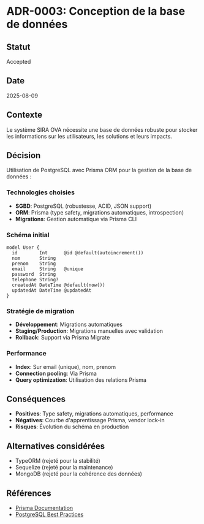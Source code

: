 # ADR-0003: Conception de la base de données

## Statut
Accepted

## Date
2025-08-09

## Contexte
Le système SIRA OVA nécessite une base de données robuste pour stocker les informations sur les utilisateurs, les solutions et leurs impacts.

## Décision
Utilisation de PostgreSQL avec Prisma ORM pour la gestion de la base de données :

### Technologies choisies
- **SGBD**: PostgreSQL (robustesse, ACID, JSON support)
- **ORM**: Prisma (type safety, migrations automatiques, introspection)
- **Migrations**: Gestion automatique via Prisma CLI

### Schéma initial
```prisma
model User {
  id        Int      @id @default(autoincrement())
  nom       String
  prenom    String
  email     String   @unique
  password  String
  telephone String?
  createdAt DateTime @default(now())
  updatedAt DateTime @updatedAt
}
```

### Stratégie de migration
- **Développement**: Migrations automatiques
- **Staging/Production**: Migrations manuelles avec validation
- **Rollback**: Support via Prisma Migrate

### Performance
- **Index**: Sur email (unique), nom, prenom
- **Connection pooling**: Via Prisma
- **Query optimization**: Utilisation des relations Prisma

## Conséquences
- **Positives**: Type safety, migrations automatiques, performance
- **Négatives**: Courbe d'apprentissage Prisma, vendor lock-in
- **Risques**: Évolution du schéma en production

## Alternatives considérées
- TypeORM (rejeté pour la stabilité)
- Sequelize (rejeté pour la maintenance)
- MongoDB (rejeté pour la cohérence des données)

## Références
- [Prisma Documentation](https://www.prisma.io/docs/)
- [PostgreSQL Best Practices](https://www.postgresql.org/docs/current/best-practices.html)
